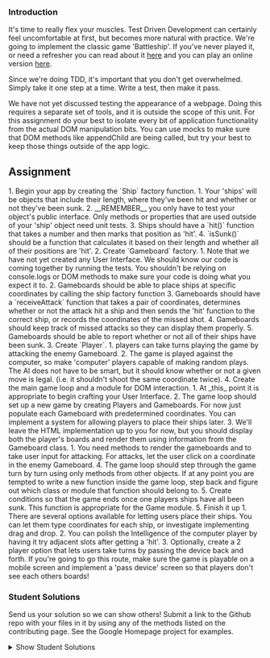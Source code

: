 ### Introduction
It's time to really flex your muscles.  Test Driven Development can certainly feel uncomfortable at first, but becomes more natural with practice.  We're going to implement the classic game 'Battleship'.  If you've never played it, or need a refresher you can read about it [here](https://en.wikipedia.org/wiki/Battleship_(game)) and you can play an online version [here](http://en.battleship-game.org/).

Since we're doing TDD, it's important that you don't get overwhelmed.  Simply take it one step at a time.  Write a test, then make it pass.

We have not yet discussed testing the appearance of a webpage.  Doing this requires a separate set of tools, and it is outside the scope of this unit.  For this assignment do your best to isolate every bit of application functionality from the actual DOM manipulation bits.  You can use mocks to make sure that DOM methods like appendChild are being called, but try your best to keep those things outside of the app logic.

## Assignment

<div class="lesson-content__panel" markdown="1">
1. Begin your app by creating the `Ship` factory function.  
   1. Your 'ships' will be objects that include their length, where they've been hit and whether or not they've been sunk.
   2. __REMEMBER__ you only have to test your object's public interface.  Only methods or properties that are used outside of your 'ship' object need unit tests.
   3. Ships should have a `hit()` function that takes a number and then marks that position as 'hit'.
   4. `isSunk()` should be a function that calculates it based on their length and whether all of their positions are 'hit'.
2. Create `Gameboard` factory.
   1. Note that we have not yet created any User Interface.  We should know our code is coming together by running the tests.  You shouldn't be relying on console.logs or DOM methods to make sure your code is doing what you expect it to.
   2. Gameboards should be able to place ships at specific coordinates by calling the ship factory function
   3. Gameboards should have a `receiveAttack` function that takes a pair of coordinates, determines whether or not the attack hit a ship and then sends the 'hit' function to the correct ship, or records the coordinates of the missed shot.
   4. Gameboards should keep track of missed attacks so they can display them properly.
   5. Gameboards should be able to report whether or not all of their ships have been sunk.
3. Create `Player`.
   1. players can take turns playing the game by attacking the enemy Gameboard.
   2. The game is played against the computer, so make 'computer' players capable of making random plays.  The AI does not have to be smart, but it should know whether or not a given move is legal. (i.e. it shouldn't shoot the same coordinate twice).
4. Create the main game loop and a module for DOM interaction.
   1. At _this_ point it is appropriate to begin crafting your User Interface.
   2. The game loop should set up a new game by creating Players and Gameboards.  For now just populate each Gameboard with predetermined coordinates.  You can implement a system for allowing players to place their ships later.
   3. We'll leave the HTML implementation up to you for now, but you should display both the player's boards and render them using information from the Gameboard class.
      1. You need methods to render the gameboards and to take user input for attacking.  For attacks, let the user click on a coordinate in the enemy Gameboard.
   4. The game loop should step through the game turn by turn using only methods from other objects.  If at any point you are tempted to write a new function inside the game loop, step back and figure out which class or module that function should belong to.
   5. Create conditions so that the game ends once one players ships have all been sunk.  This function is appropriate for the Game module.
5. Finish it up
   1. There are several options available for letting users place their ships.  You can let them type coordinates for each ship, or investigate implementing drag and drop.
   2. You can polish the Intelligence of the computer player by having it try adjacent slots after getting a 'hit'.
   3. Optionally, create a 2 player option that lets users take turns by passing the device back and forth.  If you're going to go this route, make sure the game is playable on a mobile screen and implement a 'pass device' screen so that players don't see each others boards!
</div>

###  Student Solutions
Send us your solution so we can show others! Submit a link to the Github repo with your files in it by using any of the methods listed on the contributing page.  See the Google Homepage project for examples.

<details markdown="block">
  <summary> Show Student Solutions </summary>

- Add your solution below this line!
- [martink-rsa's Solution](https://github.com/martink-rsa/Battleships) - [View in browser](https://martink-rsa.github.io/Battleships/)
- [Igorashs's Solution](https://github.com/igorashs/vue-battleship) - [View in browser](https://igorashs.github.io/vue-battleship/)
- [Jason McKee's Solution](https://github.com/jttmckee/vue-battleship) - [View in browser](https://jttmckee.github.io/vue-battleship/)
- [Ryan's and Dipto's solution](https://github.com/rvvergara/battleship) - [View in browser](https://ryto-battleship-game.netlify.com/)
- [Max Garber's solution](https://github.com/bubblebooy/Odin-Javascript/tree/master/battleship) - [View in browser](https://bubblebooy.github.io/Odin-Javascript/battleship/build/index.html)
- [Kyle and Paul's solution](https://github.com/jklemon17/battleship) - [View in browser](https://jklemon17.github.io/battleship)
- [theghall's solution](https://github.com/theghall/odin-battleship) - [View in browser](https://theghall.github.io/odin-battleship/)
- [brxck's solution](https://github.com/brxck/odin-battleship) - [View in browser](https://brockmcelroy.com/odin-battleship/)
- [alexfuro's solution](https://github.com/alexfuro/odin_battleship) - [View in browser](https://alexfuro.github.io/odin_battleship/)
- [Heyalvaro's solution](https://github.com/heyalvaro/battleship.js) - [View in browser](http://heyalvaro.com/battleship.js/)
- [Halkim44's solution](https://github.com/halkim44/battleship-game) - [View in browser](https://halkim44.github.io/battleship-game/)
- [Kelvin Liang's Solution](https://github.com/kelvin8773/odin-battle-ship) - [View in browser](https://battleshipgame.netlify.com/)

</details>
